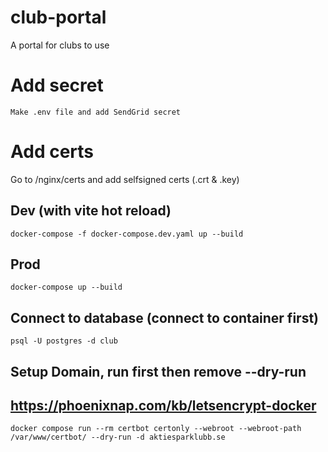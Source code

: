 # club-portal

A portal for clubs to use

# Add secret

`Make .env file and add SendGrid secret`

# Add certs

Go to /nginx/certs and add selfsigned certs (.crt & .key)

## Dev (with vite hot reload)

`docker-compose -f docker-compose.dev.yaml up --build`

## Prod

`docker-compose up --build`

## Connect to database (connect to container first)

`psql -U postgres -d club`

## Setup Domain, run first then remove --dry-run

## https://phoenixnap.com/kb/letsencrypt-docker

`docker compose run --rm certbot certonly --webroot --webroot-path /var/www/certbot/ --dry-run -d aktiesparklubb.se`
